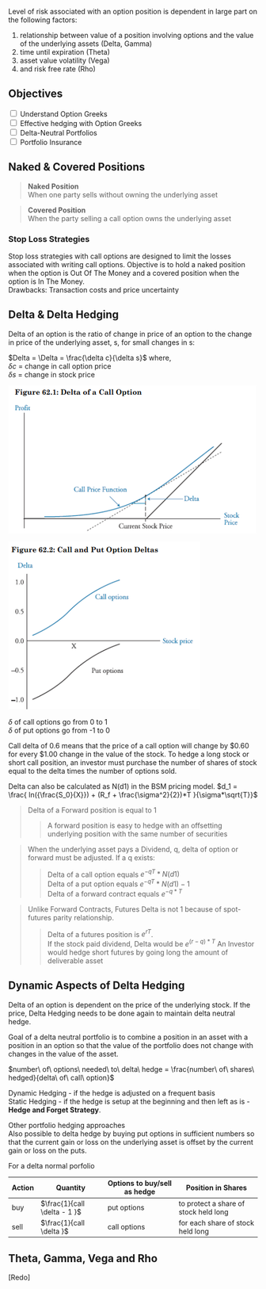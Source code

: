 Level of risk associated with an option position is dependent in large part on the following factors:

1. relationship between value of a position involving options and the value of the underlying assets (Delta, Gamma)
2. time until expiration (Theta)
3. asset value volatility (Vega)
4. and risk free rate (Rho)

## Objectives

<input type="checkbox" /> Understand Option Greeks  
<input type="checkbox" /> Effective hedging with Option Greeks  
<input type="checkbox" /> Delta-Neutral Portfolios  
<input type="checkbox" /> Portfolio Insurance

## Naked & Covered Positions

> **Naked Position**  
> When one party sells without owning the underlying asset

> **Covered Position**  
> When the party selling a call option owns the underlying asset

### Stop Loss Strategies

Stop loss strategies with call options are designed to limit the losses associated with writing call options. Objective is to hold a naked position when the option is Out Of The Money and a covered position when the option is In The Money.  
Drawbacks: Transaction costs and price uncertainty

## Delta & Delta Hedging

Delta of an option is the ratio of change in price of an option to the change in price of the underlying asset, s, for small changes in s:

$Delta = \Delta = \frac{\delta c}{\delta s}$
where,  
$\delta c$ = change in call option price  
$\delta s$ = change in stock price

![Delta of a Call Option](.resources/calloptiondelta.png)

![Delta of Call & Put Option](.resources/Delta_Call_Put.png)

$\delta$ of call options go from 0 to 1  
$\delta$ of put options go from -1 to 0

Call delta of 0.6 means that the price of a call option will change by $0.60 for every $1.00 change in the value of the stock. To hedge a long stock or short call position, an investor must purchase the number of shares of stock equal to the delta times the number of options sold.

Delta can also be calculated as N(d1) in the BSM pricing model.
$d_1 = \frac{ ln({\frac{S_0}{X}}) + (R_f + \frac{\sigma^2}{2})*T }{\sigma*\sqrt{T}}$

> Delta of a Forward position is equal to 1
>
> > A forward position is easy to hedge with an offsetting underlying position with the same number of securities

> When the underlying asset pays a Dividend, q, delta of option or forward must be adjusted. If a q exists:
>
> > Delta of a call option equals $e^{-qT} * N(d1)$  
> > Delta of a put option equals $e^{-qT} * {N(d1) - 1}$  
> > Delta of a forward contract equals $e^{-q*T}$

> Unlike Forward Contracts, Futures Delta is not 1 because of spot-futures parity relationship.
>
> > Delta of a futures position is $e^{rT}$.  
> > If the stock paid dividend, Delta would be $e^{(r-q)*T}$
> > An Investor would hedge short futures by going long the amount of deliverable asset

## Dynamic Aspects of Delta Hedging

Delta of an option is dependent on the price of the underlying stock. If the price, Delta Hedging needs to be done again to maintain delta neutral hedge.

Goal of a delta neutral portfolio is to combine a position in an asset with a position in an option so that the value of the portfolio does not change with changes in the value of the asset.

$number\ of\ options\ needed\ to\ delta\ hedge = \frac{number\ of\ shares\ hedged}{delta\ of\ call\ option}$

Dynamic Hedging - if the hedge is adjusted on a frequent basis  
Static Hedging - if the hedge is setup at the beginning and then left as is - **Hedge and Forget Strategy**.

Other portfolio hedging approaches  
Also possible to delta hedge by buying put options in sufficient numbers so that the current gain or loss on the underlying asset is offset by the current gain or loss on the puts.

For a delta normal porfolio

| Action | Quantity                     | Options to buy/sell as hedge | Position in Shares                    |
| ------ | ---------------------------- | ---------------------------- | ------------------------------------- |
| buy    | $\frac{1}{call \delta - 1 }$ | put options                  | to protect a share of stock held long |
| sell   | $\frac{1}{call \delta  }$    | call options                 | for each share of stock held long     |

## Theta, Gamma, Vega and Rho

[Redo]
